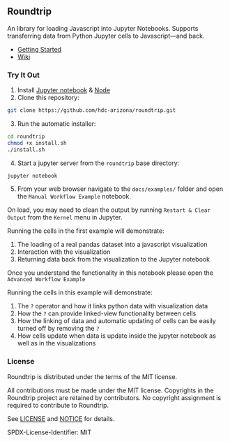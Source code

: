 ## Roundtrip

An library for loading Javascript into Jupyter
Notebooks. Supports transferring data from Python Jupyter cells to Javascript—and back.

- [Getting Started](#Try-It-Out)
- [Wiki](https://github.com/hdc-arizona/roundtrip/wiki)


### Try It Out
1) Install [Jupyter notebook](https://jupyter.org/install) & [Node](https://nodejs.org/en/download/)
2) Clone this repository:
```bash
git clone https://github.com/hdc-arizona/roundtrip.git
```
3) Run the automatic installer:
```bash
cd roundtrip
chmod +x install.sh
./install.sh
```
4) Start a jupyter server from the `roundtrip` base directory:
```bash
jupyter notebook 
```
5) From your web browser navigate to the `docs/examples/` folder and open the `Manual Workflow Example` notebook.

On load, you may need to clean the output by running `Restart & Clear Output`
from the `Kernel` menu in Jupyter.

Running the cells in the first example will demonstrate:

1. The loading of a real pandas dataset into a javascript visualization
2. Interaction with the visualization
3. Returning data back from the visualization to the Jupyter notebook

Once you understand the functionality in this notebook please open the `Advanced Workflow Example`

Running the cells in this example will demonstrate:
1. The `?` operator and how it links python data with visualization data
2. How the `?` can provide linked-view functionality between cells
3. How the linking of data and automatic updating of cells can be easily turned off by removing the `?`
4. How cells update when data is update inside the jupyter notebook as well as in the visualizations


### License

Roundtrip is distributed under the terms of the MIT license.

All contributions must be made under the MIT license.  Copyrights in the
Roundtrip project are retained by contributors.  No copyright assignment is
required to contribute to Roundtrip.

See [LICENSE](https://github.com/hdc-arizona/roundtrip/blob/master/LICENSE) and
[NOTICE](https://github.com/hdc-arizona/roundtrip/blob/master/NOTICE) for details.

SPDX-License-Identifier: MIT
